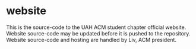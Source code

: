 # website
This is the source-code to the UAH ACM student chapter official website. Website source-code may be updated before it is pushed to the repository. Website source-code and hosting are handled by Liv, ACM president. 

